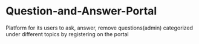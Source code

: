 # Question-and-Answer-Portal
Platform for its users to ask, answer, remove questions(admin) categorized under different topics by registering on the portal
